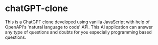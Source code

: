 # chatGPT-clone
This is a ChatGPT clone developed using vanilla JavaScript with help of OpenAPI's 'natural language to code' API. This AI application can answer any type of questions and doubts for you especially programming based questions.
